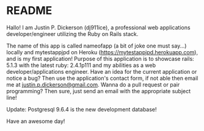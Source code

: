 # README

<!-- This README would normally document whatever steps are necessary to get the
application up and running.

Things you may want to cover:

* Ruby version

* System dependencies

* Configuration

* Database creation

* Database initialization

* How to run the test suite

* Services (job queues, cache servers, search engines, etc.)

* Deployment instructions

* ... -->

Hallo! I am Justin P. Dickerson (dj911ice), a professional web applications developer/engineer utilizing the Ruby on Rails stack.

The name of this app is called nameofapp (a bit of joke one must say...) locally and mytestappjpd on Heroku (https://mytestappjpd.herokuapp.com), and is my first application! Purpose of this application is to showcase rails: 5.1.3 with the latest ruby: 2.4.1p111 and my abilities as a web developer/applications engineer. Have an idea for the current application or notice a bug? Then use the application's contact form, if not able then email me at justin.p.dickerson@gmail.com. Wanna do a pull request or pair programming? Then sure, just send an email with the appropriate subject line!

Update: Postgresql 9.6.4 is the new development database!

Have an awesome day!